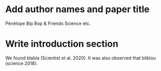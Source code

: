 # Add author names and paper title 
Pénélope Bip Bop & Friends
Science etc. 

# Write introduction section 
We found blabla (Scientist et al. 2020). It was also observed that bliblou (science 2018).
